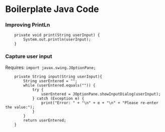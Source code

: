 # Boilerplate Java Code

### Improving PrintLn
```
    private void print(String userInput) {
        System.out.println(userInput);
    }
```

### Capture user input
Requires: `import javax.swing.JOptionPane;`
```
    private String input(String userInput){
        String userEntered = "";
        while (userEntered.equals("")) {
            try {
                userEntered = JOptionPane.showInputDialog(userInput);
            } catch (Exception e) {
                print("Error: " + "\n" + e + "\n" + "Please re-enter the value:");
            }   
        }
        return userEntered;
    }
```
